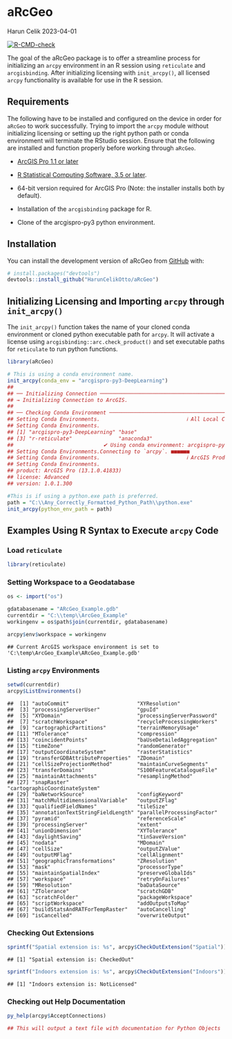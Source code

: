 # aRcGeo

Harun Celik 2023-04-01

<!-- badges: start -->

[![R-CMD-check](https://github.com/HarunCelikOtto/aRcGeo/actions/workflows/R-CMD-check.yaml/badge.svg)](https://github.com/HarunCelikOtto/aRcGeo/actions/workflows/R-CMD-check.yaml)

<!-- badges: end -->

The goal of the aRcGeo package is to offer a streamline process for initializing an `arcpy` environment in an R session using `reticulate` and `arcgisbinding`. After initializing licensing with `init_arcpy()`, all licensed `arcpy` functionality is available for use in the R session.

## Requirements

The following have to be installed and configured on the device in order for `aRcGeo` to work successfully. Trying to import the `arcpy` module without initializing licensing or setting up the right python path or conda environment will terminate the RStudio session. Ensure that the following are installed and function properly before working through `aRcGeo`.

-   [ArcGIS Pro 1.1 or later](http://pro.arcgis.com/en/pro-app/)

-   [R Statistical Computing Software, 3.5 or later](http://cran.cnr.berkeley.edu/bin/windows/base/).

-   64-bit version required for ArcGIS Pro (Note: the installer installs both by default).

-   Installation of the `arcgisbinding` package for R.

-   Clone of the arcgispro-py3 python environment.

## Installation

You can install the development version of aRcGeo from [GitHub](https://github.com/) with:

``` r
# install.packages("devtools")
devtools::install_github("HarunCelikOtto/aRcGeo")
```

## Initializing Licensing and Importing `arcpy` through `init_arcpy()`

The `init_arcpy()` function takes the name of your cloned conda environment or cloned python executable path for `arcpy`. It will activate a license using `arcgisbinding::arc.check_product()` and set executable paths for `reticulate` to run python functions.

``` r
library(aRcGeo)
```

``` r
# This is using a conda environment name.
init_arcpy(conda_env = "arcgispro-py3-DeepLearning")
## 
## ── Initializing Connection ─────────────────────────────────────────────────────
## → Initializing Connection to ArcGIS.
## 
## ── Checking Conda Environment ──────────────────────────────────────────────────
## Setting Conda Environments.                            ℹ All Local Conda Environments:
## Setting Conda Environments.
## [1] "arcgispro-py3-DeepLearning" "base"                      
## [3] "r-reticulate"               "anaconda3"
##                             ✔ Using conda environment: arcgispro-py3-DeepLearning
## Setting Conda Environments.Connecting to `arcpy`. ■■■■■■                            16% | ETA:  5sConnecting to `arcpy`. ■■■■■■                            17% | ETA:  5sConnecting to `arcpy`. ■■■■■■■                           19% | ETA:  6sConnecting to `arcpy`. ■■■■■■■■                          22% | ETA:  5sConnecting to `arcpy`. ■■■■■■■■■                         25% | ETA:  5sConnecting to `arcpy`. ■■■■■■■■■                         27% | ETA:  5sConnecting to `arcpy`. ■■■■■■■■■■                        30% | ETA:  5sConnecting to `arcpy`. ■■■■■■■■■■■                       33% | ETA:  5sConnecting to `arcpy`. ■■■■■■■■■■■■                      36% | ETA:  5sConnecting to `arcpy`. ■■■■■■■■■■■■                      38% | ETA:  4sConnecting to `arcpy`. ■■■■■■■■■■■■■                     41% | ETA:  4sConnecting to `arcpy`. ■■■■■■■■■■■■■■                    44% | ETA:  4sConnecting to `arcpy`. ■■■■■■■■■■■■■■■                   46% | ETA:  4sConnecting to `arcpy`. ■■■■■■■■■■■■■■■■                  49% | ETA:  4sConnecting to `arcpy`. ■■■■■■■■■■■■■■■■■                 52% | ETA:  3sConnecting to `arcpy`. ■■■■■■■■■■■■■■■■■                 54% | ETA:  3sConnecting to `arcpy`. ■■■■■■■■■■■■■■■■■■                57% | ETA:  3sConnecting to `arcpy`. ■■■■■■■■■■■■■■■■■■■               60% | ETA:  3sConnecting to `arcpy`. ■■■■■■■■■■■■■■■■■■■■              63% | ETA:  3sConnecting to `arcpy`. ■■■■■■■■■■■■■■■■■■■■■             65% | ETA:  3sConnecting to `arcpy`. ■■■■■■■■■■■■■■■■■■■■■             68% | ETA:  2sConnecting to `arcpy`. ■■■■■■■■■■■■■■■■■■■■■■            71% | ETA:  2sConnecting to `arcpy`. ■■■■■■■■■■■■■■■■■■■■■■■           73% | ETA:  2sConnecting to `arcpy`. ■■■■■■■■■■■■■■■■■■■■■■■■          76% | ETA:  2sConnecting to `arcpy`. ■■■■■■■■■■■■■■■■■■■■■■■■■         79% | ETA:  2sConnecting to `arcpy`. ■■■■■■■■■■■■■■■■■■■■■■■■■■        82% | ETA:  1sConnecting to `arcpy`. ■■■■■■■■■■■■■■■■■■■■■■■■■■        84% | ETA:  1sConnecting to `arcpy`. ■■■■■■■■■■■■■■■■■■■■■■■■■■■       87% | ETA:  1sConnecting to `arcpy`. ■■■■■■■■■■■■■■■■■■■■■■■■■■■■      90% | ETA:  1sConnecting to `arcpy`. ■■■■■■■■■■■■■■■■■■■■■■■■■■■■■     92% | ETA:  1sConnecting to `arcpy`. ■■■■■■■■■■■■■■■■■■■■■■■■■■■■■     95% | ETA:  0sConnecting to `arcpy`. ■■■■■■■■■■■■■■■■■■■■■■■■■■■■■■    98% | ETA:  0s                                                                        Setting Conda Environments.                            ✔ An `arcpy` module successfully imported.
## Setting Conda Environments.                            ℹ ArcGIS Product Details:
## Setting Conda Environments.                            
## product: ArcGIS Pro (13.1.0.41833)
## license: Advanced
## version: 1.0.1.300
```

``` r
#This is if using a python.exe path is preferred.
path = "C:\\Any_Correctly_Formatted_Python_Path\\python.exe"
init_arcpy(python_env_path = path)
```

## Examples Using R Syntax to Execute `arcpy` Code

### Load `reticulate`

``` r
library(reticulate)
```

### Setting Workspace to a Geodatabase

``` r
os <- import("os")

gdatabasename = "ARcGeo_Example.gdb"
currentdir = "C:\\temp\\ArcGeo_Example"
workingenv = os$path$join(currentdir, gdatabasename)

arcpy$env$workspace = workingenv
```

```         
## Current ArcGIS workspace environment is set to 'C:\temp\ArcGeo_Example\ARcGeo_Example.gdb'
```

### Listing `arcpy` Environments

``` r
setwd(currentdir)
arcpy$ListEnvironments()
```

```         
##  [1] "autoCommit"                      "XYResolution"                   
##  [3] "processingServerUser"            "gpuId"                          
##  [5] "XYDomain"                        "processingServerPassword"       
##  [7] "scratchWorkspace"                "recycleProcessingWorkers"       
##  [9] "cartographicPartitions"          "terrainMemoryUsage"             
## [11] "MTolerance"                      "compression"                    
## [13] "coincidentPoints"                "baUseDetailedAggregation"       
## [15] "timeZone"                        "randomGenerator"                
## [17] "outputCoordinateSystem"          "rasterStatistics"               
## [19] "transferGDBAttributeProperties"  "ZDomain"                        
## [21] "cellSizeProjectionMethod"        "maintainCurveSegments"          
## [23] "transferDomains"                 "S100FeatureCatalogueFile"       
## [25] "maintainAttachments"             "resamplingMethod"               
## [27] "snapRaster"                      "cartographicCoordinateSystem"   
## [29] "baNetworkSource"                 "configKeyword"                  
## [31] "matchMultidimensionalVariable"   "outputZFlag"                    
## [33] "qualifiedFieldNames"             "tileSize"                       
## [35] "annotationTextStringFieldLength" "parallelProcessingFactor"       
## [37] "pyramid"                         "referenceScale"                 
## [39] "processingServer"                "extent"                         
## [41] "unionDimension"                  "XYTolerance"                    
## [43] "daylightSaving"                  "tinSaveVersion"                 
## [45] "nodata"                          "MDomain"                        
## [47] "cellSize"                        "outputZValue"                   
## [49] "outputMFlag"                     "cellAlignment"                  
## [51] "geographicTransformations"       "ZResolution"                    
## [53] "mask"                            "processorType"                  
## [55] "maintainSpatialIndex"            "preserveGlobalIds"              
## [57] "workspace"                       "retryOnFailures"                
## [59] "MResolution"                     "baDataSource"                   
## [61] "ZTolerance"                      "scratchGDB"                     
## [63] "scratchFolder"                   "packageWorkspace"               
## [65] "scriptWorkspace"                 "addOutputsToMap"                
## [67] "buildStatsAndRATForTempRaster"   "autoCancelling"                 
## [69] "isCancelled"                     "overwriteOutput"
```

### Checking Out Extensions

``` r
sprintf("Spatial extension is: %s", arcpy$CheckOutExtension("Spatial"))
```

```         
## [1] "Spatial extension is: CheckedOut"
```

``` r
sprintf("Indoors extension is: %s", arcpy$CheckOutExtension("Indoors"))
```

```         
## [1] "Indoors extension is: NotLicensed"
```

### Checking out Help Documentation

``` r
py_help(arcpy$AcceptConnections)

## This will output a text file with documentation for Python Objects
```
